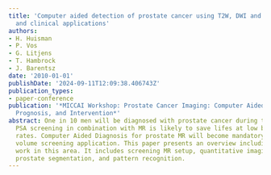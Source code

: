 ```yaml
---
title: 'Computer aided detection of prostate cancer using T2W, DWI and DCE-MRI: methods
  and clinical applications'
authors:
- H. Huisman
- P. Vos
- G. Litjens
- T. Hambrock
- J. Barentsz
date: '2010-01-01'
publishDate: '2024-09-11T12:09:38.406743Z'
publication_types:
- paper-conference
publication: '*MICCAI Workshop: Prostate Cancer Imaging: Computer Aided Diagnosis,
  Prognosis, and Intervention*'
abstract: One in 10 men will be diagnosed with prostate cancer during their life.
  PSA screening in combination with MR is likely to save lifes at low biopsy and overtreatment
  rates. Computer Aided Diagnosis for prostate MR will become mandatory in a high
  volume screening application. This paper presents an overview including our recent
  work in this area. It includes screening MR setup, quantitative imaging features,
  prostate segmentation, and pattern recognition.
---
```

